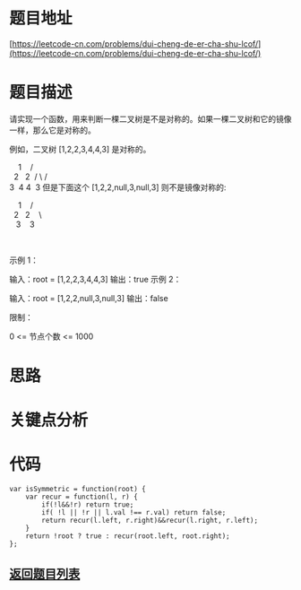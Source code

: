 # 题目地址

[https://leetcode-cn.com/problems/dui-cheng-de-er-cha-shu-lcof/](https://leetcode-cn.com/problems/dui-cheng-de-er-cha-shu-lcof/)

# 题目描述
请实现一个函数，用来判断一棵二叉树是不是对称的。如果一棵二叉树和它的镜像一样，那么它是对称的。

例如，二叉树 [1,2,2,3,4,4,3] 是对称的。

    1
   / \
  2   2
 / \ / \
3  4 4  3
但是下面这个 [1,2,2,null,3,null,3] 则不是镜像对称的:

    1
   / \
  2   2
   \   \
   3    3

 

示例 1：

输入：root = [1,2,2,3,4,4,3]
输出：true
示例 2：

输入：root = [1,2,2,null,3,null,3]
输出：false
 

限制：

0 <= 节点个数 <= 1000

# 思路

# 关键点分析

# 代码
    var isSymmetric = function(root) {
        var recur = function(l, r) {
            if(!l&&!r) return true;
            if( !l || !r || l.val !== r.val) return false;
            return recur(l.left, r.right)&&recur(l.right, r.left);
        }
        return !root ? true : recur(root.left, root.right);
    };
## [返回题目列表](../../README.md)

